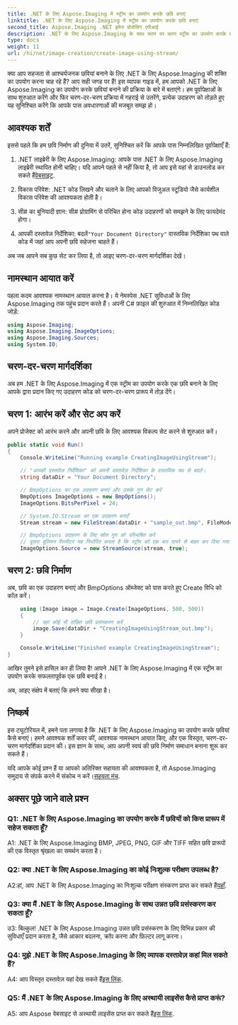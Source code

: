 ```yaml
---
title: .NET के लिए Aspose.Imaging में स्ट्रीम का उपयोग करके छवि बनाएं
linktitle: .NET के लिए Aspose.Imaging में स्ट्रीम का उपयोग करके छवि बनाएं
second_title: Aspose.Imaging .NET इमेज प्रोसेसिंग एपीआई
description: .NET के लिए Aspose.Imaging के साथ चरण दर चरण स्ट्रीम का उपयोग करके छवियां बनाना सीखें। व्यापक मार्गदर्शिका, पूर्वापेक्षाएँ और अक्सर पूछे जाने वाले प्रश्न शामिल हैं।
type: docs
weight: 11
url: /hi/net/image-creation/create-image-using-stream/
---
```

क्या आप सहजता से आश्चर्यजनक छवियां बनाने के लिए .NET के लिए Aspose.Imaging की शक्ति का उपयोग करना चाह रहे हैं? आप सही जगह पर हैं! इस व्यापक गाइड में, हम आपको .NET के लिए Aspose.Imaging का उपयोग करके छवियां बनाने की प्रक्रिया के बारे में बताएंगे। हम पूर्वापेक्षाओं के साथ शुरुआत करेंगे और फिर चरण-दर-चरण प्रक्रिया में गहराई से उतरेंगे, प्रत्येक उदाहरण को तोड़ते हुए यह सुनिश्चित करेंगे कि आपके पास अवधारणाओं की मजबूत समझ हो।

## आवश्यक शर्तें

इससे पहले कि हम छवि निर्माण की दुनिया में उतरें, सुनिश्चित करें कि आपके पास निम्नलिखित पूर्वापेक्षाएँ हैं:

1.  .NET लाइब्रेरी के लिए Aspose.Imaging: आपके पास .NET के लिए Aspose.Imaging लाइब्रेरी स्थापित होनी चाहिए। यदि आपने पहले से नहीं किया है, तो आप इसे यहां से डाउनलोड कर सकते हैं[वेबसाइट](https://releases.aspose.com/imaging/net/).

2. विकास परिवेश: .NET कोड लिखने और चलाने के लिए आपको विजुअल स्टूडियो जैसे कार्यशील विकास परिवेश की आवश्यकता होती है।

3. सी# का बुनियादी ज्ञान: सी# प्रोग्रामिंग से परिचित होना कोड उदाहरणों को समझने के लिए फायदेमंद होगा।

4.  आपकी दस्तावेज़ निर्देशिका: बदलें`"Your Document Directory"` वास्तविक निर्देशिका पथ वाले कोड में जहां आप अपनी छवि सहेजना चाहते हैं।

अब जब आपने सब कुछ सेट कर लिया है, तो आइए चरण-दर-चरण मार्गदर्शिका देखें।

## नामस्थान आयात करें

पहला कदम आवश्यक नामस्थान आयात करना है। ये नेमस्पेस .NET सुविधाओं के लिए Aspose.Imaging तक पहुंच प्रदान करते हैं। अपनी C# फ़ाइल की शुरुआत में निम्नलिखित कोड जोड़ें:

```csharp
using Aspose.Imaging;
using Aspose.Imaging.ImageOptions;
using Aspose.Imaging.Sources;
using System.IO;
```

## चरण-दर-चरण मार्गदर्शिका

अब हम .NET के लिए Aspose.Imaging में एक स्ट्रीम का उपयोग करके एक छवि बनाने के लिए आपके द्वारा प्रदान किए गए उदाहरण कोड को चरण-दर-चरण प्रारूप में तोड़ देंगे।

## चरण 1: आरंभ करें और सेट अप करें

अपने प्रोजेक्ट को आरंभ करने और अपनी छवि के लिए आवश्यक विकल्प सेट करने से शुरुआत करें।

```csharp
public static void Run()
{
    Console.WriteLine("Running example CreatingImageUsingStream");

    // "आपकी दस्तावेज़ निर्देशिका" को अपनी दस्तावेज़ निर्देशिका के वास्तविक पथ से बदलें।
    string dataDir = "Your Document Directory";

    // BmpOptions का एक उदाहरण बनाएं और उसके गुण सेट करें
    BmpOptions ImageOptions = new BmpOptions();
    ImageOptions.BitsPerPixel = 24;

    // System.IO.Stream का एक उदाहरण बनाएँ
    Stream stream = new FileStream(dataDir + "sample_out.bmp", FileMode.Create);

    // BmpOptions उदाहरण के लिए स्रोत गुण को परिभाषित करें
    // दूसरा बूलियन पैरामीटर यह निर्धारित करता है कि स्ट्रीम को एक बार दायरे से बाहर कर दिया गया है या नहीं
    ImageOptions.Source = new StreamSource(stream, true);
```

## चरण 2: छवि निर्माण

अब, छवि का एक उदाहरण बनाएं और BmpOptions ऑब्जेक्ट को पास करते हुए Create विधि को कॉल करें।

```csharp
    using (Image image = Image.Create(ImageOptions, 500, 500))
    {
        // यहां कोई भी वांछित छवि प्रसंस्करण करें
        image.Save(dataDir + "CreatingImageUsingStream_out.bmp");
    }

    Console.WriteLine("Finished example CreatingImageUsingStream");
}
```

आखिर तुमने इसे हासिल कर ही लिया है! आपने .NET के लिए Aspose.Imaging में एक स्ट्रीम का उपयोग करके सफलतापूर्वक एक छवि बनाई है।

अब, आइए संक्षेप में बताएं कि हमने क्या सीखा है।

## निष्कर्ष

इस ट्यूटोरियल में, हमने पता लगाया है कि .NET के लिए Aspose.Imaging का उपयोग करके छवियां कैसे बनाएं। हमने आवश्यक शर्तें कवर कीं, आवश्यक नामस्थान आयात किए, और एक विस्तृत, चरण-दर-चरण मार्गदर्शिका प्रदान की। इस ज्ञान के साथ, आप अपनी स्वयं की छवि निर्माण समाधान बनाना शुरू कर सकते हैं।

 यदि आपके कोई प्रश्न हैं या आपको अतिरिक्त सहायता की आवश्यकता है, तो Aspose.Imaging समुदाय से संपर्क करने में संकोच न करें।[सहयता मंच](https://forum.aspose.com/).

## अक्सर पूछे जाने वाले प्रश्न

### Q1: .NET के लिए Aspose.Imaging का उपयोग करके मैं छवियों को किस प्रारूप में सहेज सकता हूँ?

A1: .NET के लिए Aspose.Imaging BMP, JPEG, PNG, GIF और TIFF सहित छवि प्रारूपों की एक विस्तृत श्रृंखला का समर्थन करता है।

### Q2: क्या .NET के लिए Aspose.Imaging का कोई निःशुल्क परीक्षण उपलब्ध है?

 A2:हां, आप .NET के लिए Aspose.Imaging का निःशुल्क परीक्षण संस्करण प्राप्त कर सकते हैं[यहाँ](https://releases.aspose.com/).

### Q3: क्या मैं .NET के लिए Aspose.Imaging के साथ उन्नत छवि प्रसंस्करण कर सकता हूँ?

उ3: बिल्कुल! .NET के लिए Aspose.Imaging उन्नत छवि प्रसंस्करण के लिए विभिन्न प्रकार की सुविधाएँ प्रदान करता है, जैसे आकार बदलना, क्रॉप करना और फ़िल्टर लागू करना।

### Q4: मुझे .NET के लिए Aspose.Imaging के लिए व्यापक दस्तावेज़ कहां मिल सकते हैं?

 A4: आप विस्तृत दस्तावेज़ यहां देख सकते हैं[इस लिंक](https://reference.aspose.com/imaging/net/).

### Q5: मैं .NET के लिए Aspose.Imaging के लिए अस्थायी लाइसेंस कैसे प्राप्त करूं?

 A5: आप Aspose वेबसाइट से अस्थायी लाइसेंस प्राप्त कर सकते हैं[इस लिंक](https://purchase.aspose.com/temporary-license/).
